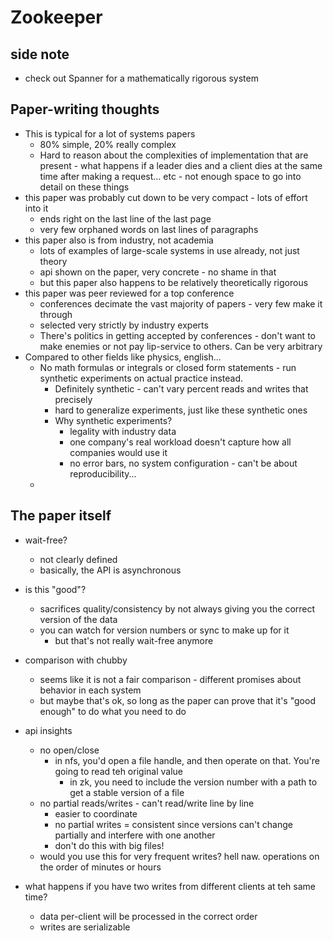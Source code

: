 # Zookeeper

## side note

* check out Spanner for a mathematically rigorous system

## Paper-writing thoughts

* This is typical for a lot of systems papers
  * 80% simple, 20% really complex
  * Hard to reason about the complexities of implementation that are present - what happens if a
    leader dies and a client dies at the same time after making a request... etc - not enough space
    to go into detail on these things
* this paper was probably cut down to be very compact - lots of effort into it
  * ends right on the last line of the last page
  * very few orphaned words on last lines of paragraphs
* this paper also is from industry, not academia
  * lots of examples of large-scale systems in use already, not just theory
  * api shown on the paper, very concrete - no shame in that
  * but this paper also happens to be relatively theoretically rigorous
* this paper was peer reviewed for a top conference
  * conferences decimate the vast majority of papers - very few make it through
  * selected very strictly by industry experts
  * There's politics in getting accepted by conferences - don't want to make enemies or not pay
    lip-service to others. Can be very arbitrary
* Compared to other fields like physics, english...
  * No math formulas or integrals or closed form statements - run synthetic experiments on actual
    practice instead.
    * Definitely synthetic - can't vary percent reads and writes that precisely
    * hard to generalize experiments, just like these synthetic ones
    * Why synthetic experiments?
      * legality with industry data
      * one company's real workload doesn't capture how all companies would use it
      * no error bars, no system configuration - can't be about reproducibility...
  *

## The paper itself

* wait-free?
  * not clearly defined
  * basically, the API is asynchronous
* is this "good"?
  * sacrifices quality/consistency by not always giving you the correct version of the data
  * you can watch for version numbers or sync to make up for it
    * but that's not really wait-free anymore
* comparison with chubby
  * seems like it is not a fair comparison - different promises about behavior in each system
  * but maybe that's ok, so long as the paper can prove that it's "good enough" to do what you need
    to do

* api insights
  * no open/close
    * in nfs, you'd open a file handle, and then operate on that. You're going to read teh original
      value
      * in zk, you need to include the version number with a path to get a stable version of a file
  * no partial reads/writes - can't read/write line by line
    * easier to coordinate
    * no partial writes = consistent since versions can't change partially and interfere with one
      another
    * don't do this with big files!
  * would you use this for very frequent writes? hell naw. operations on the order of minutes or
    hours
* what happens if you have two writes from different clients at teh same time?
  * data per-client will be processed in the correct order
  * writes are serializable

